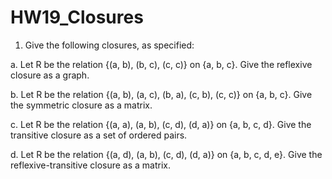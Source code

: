 # HW19_Closures

1. Give the following closures, as specified:

a. Let R be the relation \{(a, b), (b, c), (c, c)\} on \{a, b, c\}. Give the reflexive closure as a graph.

b. Let R be the relation \{(a, b), (a, c), (b, a), (c, b), (c, c)\} on \{a, b, c\}. Give the symmetric closure as a matrix.

c. Let R be the relation \{(a, a), (a, b), (c, d), (d, a)\} on \{a, b, c, d\}. Give the transitive closure as a set of ordered pairs.

d. Let R be the relation \{(a, d), (a, b), (c, d), (d, a)\} on \{a, b, c, d, e\}. Give the reflexive-transitive closure as a matrix.
